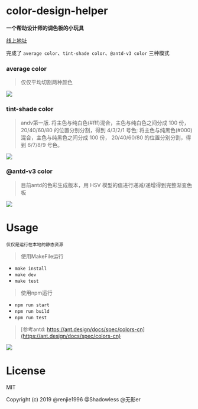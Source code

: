 # color-design-helper

**一个帮助设计师的调色板的小玩具**

[线上地址](https://renjie1996.github.io)

完成了 `average color`、`tint-shade color`、`@antd-v3 color` 三种模式

### average color
> 仅仅平均切割两种颜色

![](https://user-images.githubusercontent.com/25033420/50901149-4b04f280-1452-11e9-9a37-9d2d59817302.png)

### tint-shade color
> andv第一版. 将主色与纯白色(#fff)混合，主色与纯白色之间分成 100 份， 20/40/60/80 的位置分别分割，得到 4/3/2/1 号色;
> 将主色与纯黑色(#000)混合，主色与纯黑色之间分成 100 份， 20/40/60/80 的位置分别分割，得到 6/7/8/9 号色。

![](https://user-images.githubusercontent.com/25033420/50901164-4e987980-1452-11e9-9f04-2751dbe805d7.png)

### @antd-v3 color
> 目前antd的色彩生成版本，用 HSV 模型的值进行递减/递增得到完整渐变色板

![](https://user-images.githubusercontent.com/25033420/50901171-522c0080-1452-11e9-99ee-79ed1676a1cc.png)

# Usage
`仅仅是运行在本地的静态资源`

> 使用MakeFile运行

- `make install`
- `make dev`
- `make test`

> 使用npm运行

- `npm run start`
- `npm run build`
- `npm run test`


> [参考antd: https://ant.design/docs/spec/colors-cn](https://ant.design/docs/spec/colors-cn)

![](https://user-images.githubusercontent.com/25033420/50901576-a4215600-1453-11e9-9210-e7324273e386.png)

# License

MIT

Copyright (c) 2019 @renjie1996 @Shadowless @无影er
